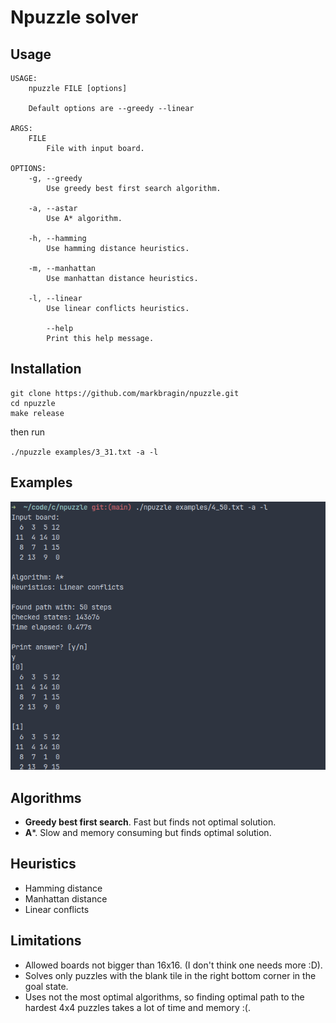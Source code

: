 # Npuzzle solver

## Usage

```
USAGE:
    npuzzle FILE [options]

    Default options are --greedy --linear

ARGS:
    FILE
        File with input board.

OPTIONS:
    -g, --greedy
        Use greedy best first search algorithm.

    -a, --astar
        Use A* algorithm.

    -h, --hamming
        Use hamming distance heuristics.

    -m, --manhattan
        Use manhattan distance heuristics.

    -l, --linear
        Use linear conflicts heuristics.

        --help
        Print this help message.
```

## Installation

```
git clone https://github.com/markbragin/npuzzle.git
cd npuzzle
make release
```

then run

`./npuzzle examples/3_31.txt -a -l`

## Examples

![npuzzle](./examples/example.png "npuzzle")

## Algorithms

- **Greedy best first search**. Fast but finds not optimal solution.
- **A***. Slow and memory consuming but finds optimal solution.

## Heuristics

- Hamming distance
- Manhattan distance
- Linear conflicts

## Limitations

- Allowed boards not bigger than 16x16. (I don't think one needs more :D).
- Solves only puzzles with the blank tile in the right bottom corner in the
goal state.
- Uses not the most optimal algorithms, so finding optimal path to the hardest
4x4 puzzles takes a lot of time and memory :(.
